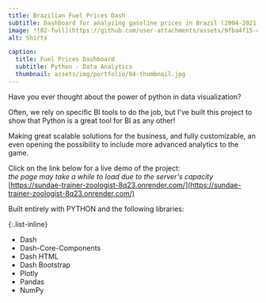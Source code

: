 ```yaml
---
title: Brazilian Fuel Prices Dash
subtitle: Dashboard for analyzing gasoline prices in Brazil (2004-2021) made with Python.
image: ![02-full](https://github.com/user-attachments/assets/9fba4f15-49b4-4aa8-a324-beed836585f0)
alt: Shirts

caption:
  title: Fuel Prices Dashboard
  subtitle: Python - Data Analytics
  thumbnail: assets/img/portfolio/04-thumbnail.jpg
---
```

Have you ever thought about the power of python in data visualization?

Often, we rely on specific BI tools to do the job, but I've built this project to show that Python is a great tool for BI as any other!

Making great scalable solutions for the business, and fully customizable, an even opening the possibility to include more advanced analytics to the game.

Click on the link below for a live demo of the project:<br>
*the page may take a while to load due to the server's capacity*<br>
[https://sundae-trainer-zoologist-8q23.onrender.com/](https://sundae-trainer-zoologist-8q23.onrender.com/) 

Built entirely with PYTHON and the following libraries:

{:.list-inline} 
- Dash
- Dash-Core-Components
- Dash HTML
- Dash Bootstrap
- Plotly
- Pandas
- NumPy
